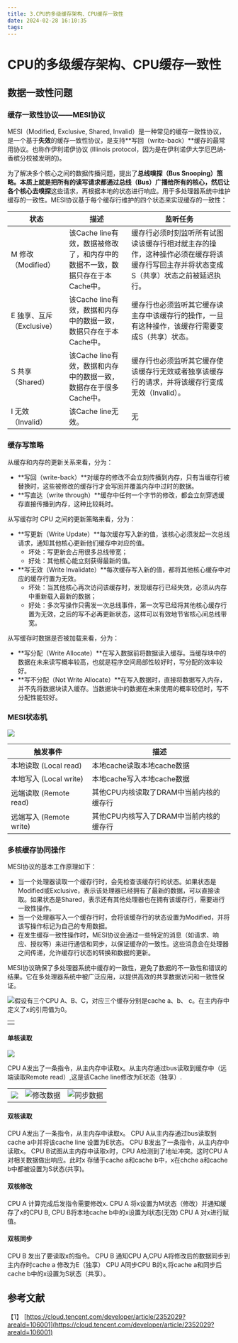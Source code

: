 ```yaml
---
title: 3.CPU的多级缓存架构、CPU缓存一致性
date: 2024-02-28 16:10:35
tags:
---
```


# CPU的多级缓存架构、CPU缓存一致性

## 数据一致性问题

### 缓存一致性协议——MESI协议

MESI（Modified, Exclusive, Shared, Invalid）是一种常见的缓存一致性协议，是⼀个基于**失效**的缓存⼀致性协议，是⽀持**写回（write-back）**缓存的最常⽤协议。也称作伊利诺伊协议 (Illinois protocol，因为是在伊利诺伊⼤学厄巴纳-⾹槟分校被发明的)。

为了解决多个核心之间的数据传播问题，提出了**总线嗅探（Bus Snooping）**策略。本质上就是把所有的读写请求都通过总线（Bus）广播给所有的核心，然后让各个核心去**嗅探**这些请求，再根据本地的状态进行响应。用于多处理器系统中维护缓存的一致性。MESI协议基于每个缓存行维护的四个状态来实现缓存的一致性：

|  状态 | 描述 | 监听任务 |
|---|---|---|
|  M 修改（Modified） | 该Cache line有效，数据被修改了，和内存中的数据不一致，数据只存在于本Cache中。 | 缓存行必须时刻监听所有试图读该缓存行相对就主存的操作，这种操作必须在缓存将该缓存行写回主存并将状态变成S（共享）状态之前被延迟执行。 |
|  E 独享、互斥（Exclusive） | 该Cache line有效，数据和内存中的数据一致，数据只存在于本Cache中。 | 缓存行也必须监听其它缓存读主存中该缓存行的操作，一旦有这种操作，该缓存行需要变成S（共享）状态。 |
|  S 共享（Shared） | 该Cache line有效，数据和内存中的数据一致，数据存在于很多Cache中。 | 缓存行也必须监听其它缓存使该缓存行无效或者独享该缓存行的请求，并将该缓存行变成无效（Invalid）。 |
|  I 无效 （Invalid） | 该Cache line无效。 | 无 |

### 缓存写策略

从缓存和内存的更新关系来看，分为：

* **写回（write-back）**对缓存的修改不会立刻传播到内存，只有当缓存行被替换时，这些被修改的缓存行才会写回并覆盖内存中过时的数据。
* **写直达（write through）**缓存中任何一个字节的修改，都会立刻穿透缓存直接传播到内存，这种比较耗时。

从写缓存时 CPU 之间的更新策略来看，分为：

* **写更新（Write Update）**每次缓存写入新的值，该核心必须发起一次总线请求，通知其他核心更新他们缓存中对应的值。
    * 坏处：写更新会占用很多总线带宽；
    * 好处：其他核心能立刻获得最新的值。
* **写无效（Write Invalidate）**每次缓存写入新的值，都将其他核心缓存中对应的缓存行置为无效。
    * 坏处：当其他核心再次访问该缓存时，发现缓存行已经失效，必须从内存中重新载入最新的数据；
    * 好处：多次写操作只需发一次总线事件，第一次写已经将其他核心缓存行置为无效，之后的写不必再更新状态，这样可以有效地节省核心间总线带宽。

从写缓存时数据是否被加载来看，分为：

* **写分配（Write Allocate）**在写入数据前将数据读入缓存。当缓存块中的数据在未来读写概率较高，也就是程序空间局部性较好时，写分配的效率较好。
* **写不分配（Not Write Allocate）**在写入数据时，直接将数据写入内存，并不先将数据块读入缓存。当数据块中的数据在未来使用的概率较低时，写不分配性能较好。

### MESI状态机

![](./images/No-1516-image.png)

|  触发事件 | 描述 |
|---|---|
|  本地读取 (Local read) | 本地cache读取本地cache数据 |
|  本地写入 (Local write) | 本地cache写入本地cache数据 |
|  远端读取 (Remote read) | 其他CPU内核读取了DRAM中当前内核的缓存行 |
|  远端写入 (Remote write) | 其他CPU内核写入了DRAM中当前内核的缓存行 |

### 多核缓存协同操作

MESI协议的基本工作原理如下：

* 当一个处理器读取一个缓存行时，会先检查该缓存行的状态。如果状态是Modified或Exclusive，表示该处理器已经拥有了最新的数据，可以直接读取。如果状态是Shared，表示还有其他处理器也在拥有该缓存行，需要进行一致性操作。
* 当一个处理器写入一个缓存行时，会将该缓存行的状态设置为Modified，并将该写操作标记为自己的专用数据。
* 在发生缓存一致性操作时，MESI协议会通过一些特定的消息（如请求、响应、授权等）来进行通信和同步，以保证缓存的一致性。这些消息会在处理器之间传递，允许缓存行状态的转换和数据的更新。

MESI协议确保了多处理器系统中缓存的一致性，避免了数据的不一致性和错误的结果。它在多处理器系统中被广泛应用，以提供高效的共享数据访问和一致性保证。

![](./images/No-2175-image.png)假设有三个CPU A、B、C，对应三个缓存分别是cache a、b、 c。在主内存中定义了x的引用值为0。

| |
| ------ |
|  |

#### 单核读取

![](./images/No-2327-image.png)

CPU A发出了一条指令，从主内存中读取x。从主内存通过bus读取到缓存中（远端读取Remote read）,这是该Cache line修改为E状态（独享）.

| | | |
| ------ | ------ | ------ |
| ![](./images/No-2514-image.png) | ![修改数据](./images/No-2586-image.png) | ![同步数据](./images/No-2658-image.png)  |

#### 双核读取

CPU A发出了一条指令，从主内存中读取x。
CPU A从主内存通过bus读取到 cache a中并将该cache line 设置为E状态。
CPU B发出了一条指令，从主内存中读取x。
CPU B试图从主内存中读取x时，CPU A检测到了地址冲突。这时CPU A对相关数据做出响应。此时x 存储于cache a和cache b中，x在chche a和cache b中都被设置为S状态(共享)。

#### 

#### 双核修改

CPU A 计算完成后发指令需要修改x.
CPU A 将x设置为M状态（修改）并通知缓存了x的CPU B, CPU B将本地cache b中的x设置为I状态(无效)
CPU A 对x进行赋值。

#### 双核同步

CPU B 发出了要读取x的指令。
CPU B 通知CPU A,CPU A将修改后的数据同步到主内存时cache a 修改为E（独享）
CPU A同步CPU B的x,将cache a和同步后cache b中的x设置为S状态（共享）。

## 参考文献

【1】 [https://cloud.tencent.com/developer/article/2352029?areaId=106001](https://cloud.tencent.com/developer/article/2352029?areaId=106001)

